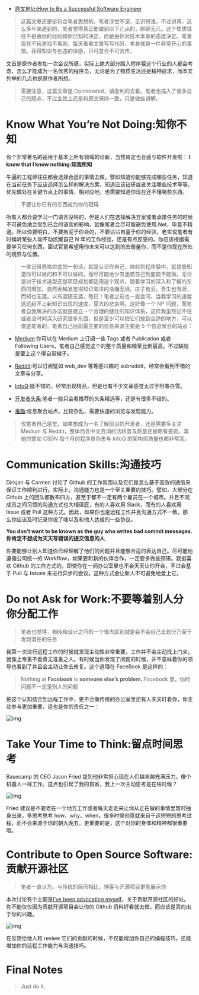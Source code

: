 ﻿- [原文地址:How to Be a Successful Software Engineer](https://medium.com/@swissspidy/how-to-be-a-successful-software-engineer-dfc3f9e63462#.vii2llqfp)

> 这篇文章还是挺符合笔者思想的。笔者涉世不深，见识短浅，不过讲真，这么多年来遇到的，笔者觉得真正能做到以下几点的，聊聊无几。这个性质往往不是由你的经验和你已知的决定，而是由你对技术本身的态度决定。笔者现在不玩游戏不看剧，每天看看文章写写代码，本身就是一件非常开心的事情。获得知识与创造的快感，只可意会不可言传。

文首是原作者参加一次会议所感，实际上绝大部分踏入程序猿这个行业的人都会考虑，怎么才能成为一名优秀的程序员，无论是为了物质生活还是精神追求，而本文列举的几点也是原作者所想。

> 需要注意，这篇文章是 Opinionated，请批判的去看。笔者也插入了很多自己的观点，不过主旨上还是和原文保持一致，只是做些讲解。

# Know What You’re Not Doing:知你不知

有个非常著名的适用于基本上所有领域的论断，当然肯定也合适与软件开发啦：
**I know that I know nothing:知我所知**

牛逼的工程师往往都会选择合适的事情去做，譬如知道你能够完成哪些任务，知道在当前任务下应该选择怎么样的解决方案，知道应该钻研或者关注哪些技术等等。优先做处在关键节点上的事情，相对应地，也需要知道你现在还不懂哪些东西。

> 不要让你已有的东西成为你的阻碍

所有人都会说学习一门语言没啥的，但是人们在选择解决方案或者承接任务的时候不可避免地会受到已会的语言的影响，就像笔者会尽可能避免使用.Net，毕竟不精通。所以你要明白，不要拘泥于你会的，不要沾沾自喜于你的经验，老实说笔者有时候听某些人动不动炫耀自己 N 年的工作经验，还是有点反感的。你应该根据需要学习任何东西，面试官更希望用你未来可以达到的去衡量你，而不是你现在所处的境界与位置。

> 一直记得苏格拉底的一句话，就是认识你自己，映射到程序猿中，就是能知道你可以做的和不可以做的，而尽可能地少去迷惑自己到底能不能做。无论是对于技术选型还是项目规划都适用这个观点，随着学习的深入和了解的东西的增加，自然会越发觉得知识海洋的浩瀚无垠。庄子有云，吾生也有涯，而知也无涯。以有涯随无涯，殆已！笔者之前也一直会问，当我学习的速度远远赶不上新知识出现的速度，莫大的悲哀啊。这好像一个 NP 问题，而笔者自我解决的办法就是建立一个合理的健壮的知识体系，这样我虽然记不住或者没时间深入研究很多东西，但是至少可以把它们放到合适的地方，可以借鉴笔者的[]()。笔者自己目前最主要的信息来源主要是 5 个信息聚合的站点：

- [Medium](https://medium.com/@swissspidy/how-to-be-a-successful-software-engineer-dfc3f9e63462#.vii2llqfp):你可以在 Medium 上订阅一些 Tags 或者 Publication 或者 Following Users，笔者自己感觉这个的整个质量和粮草比例最高。不过缺陷是要上这个得自带梯子。

- [Reddit](https://www.reddit.com/):可以订阅譬如 web_dev 等等感兴趣的 subreddit，经常会看到不错的文章与分享。

- [InfoQ](http://www.infoq.com/cn/):挺不错的，经常出现精品，但是也有不少文章感觉太过于阳春白雪。

- [开发者头条](http://toutiao.io/u/142222/subjects):笔者一般只会看推荐的头条精选等，还是有很多不错的。

- [推酷](http://www.tuicool.com/topics):信息聚合站点，比较杂乱，需要快速的浏览与发现能力。

> 仅笔者自己感觉，如果想成为一名了解前沿的开发者，还是需要多关注 Medium 与 Reddit，整体而言中文咨询的活跃度与质量还是略有差距。其他的譬如 CSDN 每个月的程序员杂志与 InfoQ 的架构师质量也都非常高。

# Communication Skills:沟通技巧

Dirkjan 与 Carmen 讨论了 Github 的工作氛围以及它们是怎么基于高效的通信来保证工作顺利进行。实际上，沟通能力也是一个至关重要的技巧。譬如，大部分在 Github 上的团队都散布四方，甚至于都不一定有两个雇员在一个城市。并且不同成员之间习惯的沟通方式也大相径庭，有的人喜欢用 Slack，而有的人喜欢用 Issue 或者 Pull 这种方式。因此，如果你也是远程工作并且沟通方式不一致，那么你应该及时记录你说了啥以及和他人达成的一些协议。

**You don’t want to be known as the guy who writes bad commit messages.你肯定不想成为天天写错误的提交信息的人**

你要能够让别人知道你已经理解了他们的问题并且能够合适的表达自己。尽可能地遵循公司统一的 Workflow，如果要和新的伙伴合作，一定要多做些预研。我挺喜欢 Github 的工作方式的，即使你在一间办公室里也不会天天让你开会，不过会基于 Pull 与 Issues 来进行异步的会议。这种方式会让新人不可避免地爱上它。

# Do not Ask for Work:不要等着别人分你分配工作

> 笔者也觉得，搬砖和设计之间的一个很大区别就是会不会自己去划分乃至于发现潜在的任务

我第一次进行远程工作的时候就发现主动性非常重要，工作并不会主动找上门来，就像上帝重不垂青无准备之人。有时候当你发现了问题的时候，并不意味着你的领导也看到了并且会主动让你去修复。这个道理在 FaceBook 是这样的：

> Nothing at **Facebook** is **someone else’s problem.**:Facebook 里，你的问题不一定是别人的问题

把这个认知结合到远程工作中，更不会像传统的办公室里还有人天天盯着你，你主动参与更加重要，这也是你的责任之一：

![img](http://7xi5sw.com1.z0.glb.clouddn.com/1-g-xIJKP25SLytKx_re8MRg.jpeg)

# Take Your Time to Think:留点时间思考

Basecamp 的 CEO Jason Fried 提到他非常担心现在人们越来越充满压力，像个机器人一样工作。这点也引起了我的自省，我上一次主动思考是在啥时候？

![img](http://7xi5sw.com1.z0.glb.clouddn.com/1-ioZgc6wGQotwNxQbSk9vcA.jpeg)

Fried 建议是不要老在一个地方工作或者每天走走来让你从正在做的事情里暂时抽身出来，多思考思考 how、why、when。很多时候创意就来自于这短短的思考过程，而不会来源于你的朝九晚五。更重要的是，这个对你的身体和精神都很重要哦。

# Contribute to Open Source Software:贡献开源社区

> 笔者一直认为，与传统的简历相比，博客与开源项目更能展示你

本次讨论有个主题是[I’ve been advocating myself](https://speakerdeck.com/swissspidy/from-blogger-to-wordpress-core-committer)，关于贡献开源社区的好处。你不能仅仅因为贡献开源项目会让你的 Github 资料好看就去做，而应该是真的出于你的兴趣。

![img](http://7xi5sw.com1.z0.glb.clouddn.com/1-AFF-qyL6gxjtVL-x78x8Tg.png)

在反馈给他人和 review 它们的贡献的时候，不仅能增加你自己的编程技巧，还能增加你的远程工作能力与沟通技巧。

# Final Notes

> Just do it.
